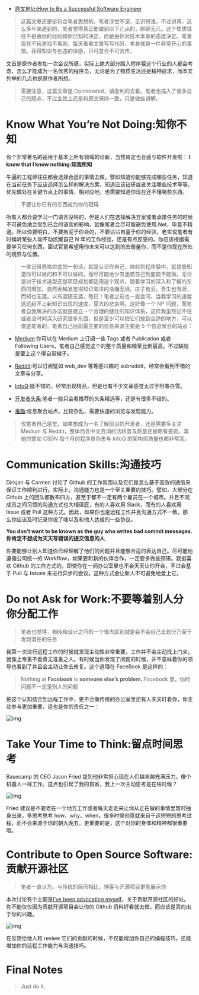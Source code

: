 ﻿- [原文地址:How to Be a Successful Software Engineer](https://medium.com/@swissspidy/how-to-be-a-successful-software-engineer-dfc3f9e63462#.vii2llqfp)

> 这篇文章还是挺符合笔者思想的。笔者涉世不深，见识短浅，不过讲真，这么多年来遇到的，笔者觉得真正能做到以下几点的，聊聊无几。这个性质往往不是由你的经验和你已知的决定，而是由你对技术本身的态度决定。笔者现在不玩游戏不看剧，每天看看文章写写代码，本身就是一件非常开心的事情。获得知识与创造的快感，只可意会不可言传。

文首是原作者参加一次会议所感，实际上绝大部分踏入程序猿这个行业的人都会考虑，怎么才能成为一名优秀的程序员，无论是为了物质生活还是精神追求，而本文列举的几点也是原作者所想。

> 需要注意，这篇文章是 Opinionated，请批判的去看。笔者也插入了很多自己的观点，不过主旨上还是和原文保持一致，只是做些讲解。

# Know What You’re Not Doing:知你不知

有个非常著名的适用于基本上所有领域的论断，当然肯定也合适与软件开发啦：
**I know that I know nothing:知我所知**

牛逼的工程师往往都会选择合适的事情去做，譬如知道你能够完成哪些任务，知道在当前任务下应该选择怎么样的解决方案，知道应该钻研或者关注哪些技术等等。优先做处在关键节点上的事情，相对应地，也需要知道你现在还不懂哪些东西。

> 不要让你已有的东西成为你的阻碍

所有人都会说学习一门语言没啥的，但是人们在选择解决方案或者承接任务的时候不可避免地会受到已会的语言的影响，就像笔者会尽可能避免使用.Net，毕竟不精通。所以你要明白，不要拘泥于你会的，不要沾沾自喜于你的经验，老实说笔者有时候听某些人动不动炫耀自己 N 年的工作经验，还是有点反感的。你应该根据需要学习任何东西，面试官更希望用你未来可以达到的去衡量你，而不是你现在所处的境界与位置。

> 一直记得苏格拉底的一句话，就是认识你自己，映射到程序猿中，就是能知道你可以做的和不可以做的，而尽可能地少去迷惑自己到底能不能做。无论是对于技术选型还是项目规划都适用这个观点，随着学习的深入和了解的东西的增加，自然会越发觉得知识海洋的浩瀚无垠。庄子有云，吾生也有涯，而知也无涯。以有涯随无涯，殆已！笔者之前也一直会问，当我学习的速度远远赶不上新知识出现的速度，莫大的悲哀啊。这好像一个 NP 问题，而笔者自我解决的办法就是建立一个合理的健壮的知识体系，这样我虽然记不住或者没时间深入研究很多东西，但是至少可以把它们放到合适的地方，可以借鉴笔者的[]()。笔者自己目前最主要的信息来源主要是 5 个信息聚合的站点：

- [Medium](https://medium.com/@swissspidy/how-to-be-a-successful-software-engineer-dfc3f9e63462#.vii2llqfp):你可以在 Medium 上订阅一些 Tags 或者 Publication 或者 Following Users，笔者自己感觉这个的整个质量和粮草比例最高。不过缺陷是要上这个得自带梯子。

- [Reddit](https://www.reddit.com/):可以订阅譬如 web_dev 等等感兴趣的 subreddit，经常会看到不错的文章与分享。

- [InfoQ](http://www.infoq.com/cn/):挺不错的，经常出现精品，但是也有不少文章感觉太过于阳春白雪。

- [开发者头条](http://toutiao.io/u/142222/subjects):笔者一般只会看推荐的头条精选等，还是有很多不错的。

- [推酷](http://www.tuicool.com/topics):信息聚合站点，比较杂乱，需要快速的浏览与发现能力。

> 仅笔者自己感觉，如果想成为一名了解前沿的开发者，还是需要多关注 Medium 与 Reddit，整体而言中文咨询的活跃度与质量还是略有差距。其他的譬如 CSDN 每个月的程序员杂志与 InfoQ 的架构师质量也都非常高。

# Communication Skills:沟通技巧

Dirkjan 与 Carmen 讨论了 Github 的工作氛围以及它们是怎么基于高效的通信来保证工作顺利进行。实际上，沟通能力也是一个至关重要的技巧。譬如，大部分在 Github 上的团队都散布四方，甚至于都不一定有两个雇员在一个城市。并且不同成员之间习惯的沟通方式也大相径庭，有的人喜欢用 Slack，而有的人喜欢用 Issue 或者 Pull 这种方式。因此，如果你也是远程工作并且沟通方式不一致，那么你应该及时记录你说了啥以及和他人达成的一些协议。

**You don’t want to be known as the guy who writes bad commit messages.你肯定不想成为天天写错误的提交信息的人**

你要能够让别人知道你已经理解了他们的问题并且能够合适的表达自己。尽可能地遵循公司统一的 Workflow，如果要和新的伙伴合作，一定要多做些预研。我挺喜欢 Github 的工作方式的，即使你在一间办公室里也不会天天让你开会，不过会基于 Pull 与 Issues 来进行异步的会议。这种方式会让新人不可避免地爱上它。

# Do not Ask for Work:不要等着别人分你分配工作

> 笔者也觉得，搬砖和设计之间的一个很大区别就是会不会自己去划分乃至于发现潜在的任务

我第一次进行远程工作的时候就发现主动性非常重要，工作并不会主动找上门来，就像上帝重不垂青无准备之人。有时候当你发现了问题的时候，并不意味着你的领导也看到了并且会主动让你去修复。这个道理在 FaceBook 是这样的：

> Nothing at **Facebook** is **someone else’s problem.**:Facebook 里，你的问题不一定是别人的问题

把这个认知结合到远程工作中，更不会像传统的办公室里还有人天天盯着你，你主动参与更加重要，这也是你的责任之一：

![img](http://7xi5sw.com1.z0.glb.clouddn.com/1-g-xIJKP25SLytKx_re8MRg.jpeg)

# Take Your Time to Think:留点时间思考

Basecamp 的 CEO Jason Fried 提到他非常担心现在人们越来越充满压力，像个机器人一样工作。这点也引起了我的自省，我上一次主动思考是在啥时候？

![img](http://7xi5sw.com1.z0.glb.clouddn.com/1-ioZgc6wGQotwNxQbSk9vcA.jpeg)

Fried 建议是不要老在一个地方工作或者每天走走来让你从正在做的事情里暂时抽身出来，多思考思考 how、why、when。很多时候创意就来自于这短短的思考过程，而不会来源于你的朝九晚五。更重要的是，这个对你的身体和精神都很重要哦。

# Contribute to Open Source Software:贡献开源社区

> 笔者一直认为，与传统的简历相比，博客与开源项目更能展示你

本次讨论有个主题是[I’ve been advocating myself](https://speakerdeck.com/swissspidy/from-blogger-to-wordpress-core-committer)，关于贡献开源社区的好处。你不能仅仅因为贡献开源项目会让你的 Github 资料好看就去做，而应该是真的出于你的兴趣。

![img](http://7xi5sw.com1.z0.glb.clouddn.com/1-AFF-qyL6gxjtVL-x78x8Tg.png)

在反馈给他人和 review 它们的贡献的时候，不仅能增加你自己的编程技巧，还能增加你的远程工作能力与沟通技巧。

# Final Notes

> Just do it.
